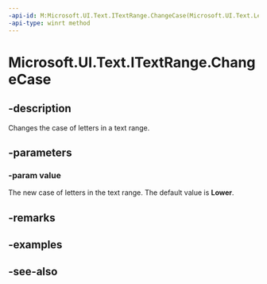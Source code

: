 ```yaml
---
-api-id: M:Microsoft.UI.Text.ITextRange.ChangeCase(Microsoft.UI.Text.LetterCase)
-api-type: winrt method
---
```


<!-- Method syntax
public void ChangeCase(Windows.UI.Text.LetterCase value)
-->

# Microsoft.UI.Text.ITextRange.ChangeCase

## -description
Changes the case of letters in a text range.

## -parameters
### -param value
The new case of letters in the text range. The default value is **Lower**.

## -remarks

## -examples

## -see-also
